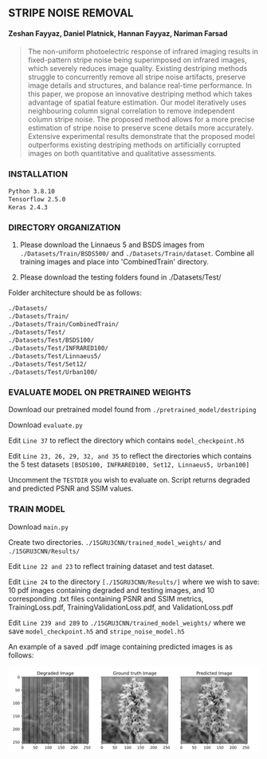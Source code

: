 ## STRIPE NOISE REMOVAL

#### Zeshan Fayyaz, Daniel Platnick, Hannan Fayyaz, Nariman Farsad 

> The non-uniform photoelectric response of infrared imaging results in fixed-pattern stripe noise being superimposed on infrared images, which severely reduces image quality. Existing destriping methods struggle to concurrently remove all stripe noise artifacts, preserve image details and structures, and balance real-time performance. In this paper, we propose an innovative destriping method which takes advantage of spatial feature estimation. Our model iteratively uses neighbouring column signal correlation to remove independent column stripe noise. The proposed method allows for a more precise estimation of stripe noise to preserve scene details more accurately. Extensive experimental results demonstrate that the proposed model outperforms existing destriping methods on artificially corrupted images on both quantitative and qualitative assessments. 

### INSTALLATION

```
Python 3.8.10
Tensorflow 2.5.0
Keras 2.4.3 
```

### DIRECTORY ORGANIZATION 

1. Please download the Linnaeus 5 and BSDS images from ```./Datasets/Train/BSDS500/``` and ```./Datasets/Train/dataset```. Combine all training images and place into 'CombinedTrain' directory. 

2. Please download the testing folders found in ./Datasets/Test/ 

Folder architecture should be as follows: 
```
./Datasets/
./Datasets/Train/
./Datasets/Train/CombinedTrain/
./Datasets/Test/
./Datasets/Test/BSDS100/
./Datasets/Test/INFRARED100/
./Datasets/Test/Linnaeus5/
./Datasets/Test/Set12/
./Datasets/Test/Urban100/
```

### EVALUATE MODEL ON PRETRAINED WEIGHTS

Download our pretrained model found from ```./pretrained_model/destriping```

Download ```evaluate.py```

Edit ```Line 37``` to reflect the directory which contains ```model_checkpoint.h5```

Edit ```Line 23, 26, 29, 32, and 35``` to reflect the directories which contains the 5 test datasets ```[BSDS100, INFRARED100, Set12, Linnaeus5, Urban100]```

Uncomment the ```TESTDIR``` you wish to evaluate on. Script returns degraded and predicted PSNR and SSIM values. 


### TRAIN MODEL

Download ```main.py```

Create two directories. ```./15GRU3CNN/trained_model_weights/``` and ```./15GRU3CNN/Results/``` 

Edit ```Line 22 and 23``` to reflect training dataset and test dataset. 

Edit ```Line 24``` to the directory ```[./15GRU3CNN/Results/]``` where we wish to save: 10 pdf images containing degraded and testing images, and 10 corresponding .txt files containing PSNR and SSIM metrics, TrainingLoss.pdf, TrainingValidationLoss.pdf, and ValidationLoss.pdf 

Edit ```Line 239 and 289``` to ```./15GRU3CNN/trained_model_weights/``` where we save ```model_checkpoint.h5``` and ```stripe_noise_model.h5``` 

An example of a saved .pdf image containing predicted images is as follows: 

![results](results_test.PNG)







